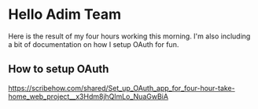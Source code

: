 # Hello Adim Team

Here is the result of my four hours working this morning.
I'm also including a bit of documentation on how I setup OAuth for fun.

## How to setup OAuth

https://scribehow.com/shared/Set_up_OAuth_app_for_four-hour-take-home_web_project__x3Hdm8jhQlmLo_NuaGwBiA

